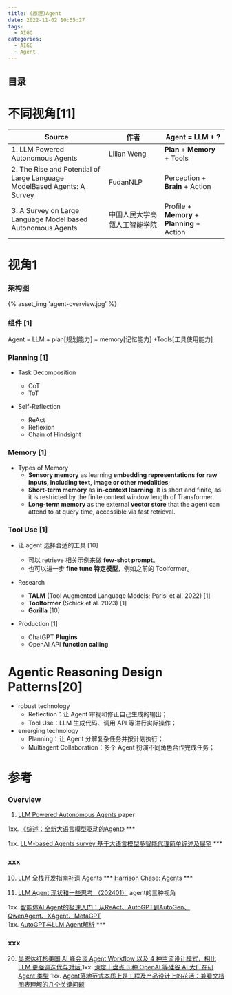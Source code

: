 ```yaml
---
title: (原理)Agent 
date: 2022-11-02 10:55:27
tags:
  - AIGC
categories: 
  - AIGC
  - Agent  
---
```


<p></p>
<!-- more -->


## 目录
<!-- toc -->

# 不同视角[11]

| Source                                                       | 作者                         | Agent = LLM + ?                              |
| ------------------------------------------------------------ | ---------------------------- | -------------------------------------------- |
| 1. LLM Powered Autonomous Agents                             | Lilian Weng                  | **Plan** + **Memory** + Tools                |
| 2. The Rise and Potential of Large Language ModelBased Agents: A Survey | FudanNLP                     | Perception + **Brain** + Action              |
| 3. A Survey on Large Language Model based Autonomous Agents  | 中国人民大学高瓴人工智能学院 | Profile + **Memory** + **Planning** + Action |


# 视角1 
### 架构图  
{% asset_img 'agent-overview.jpg' %}

### 组件  [1]
Agent = LLM + plan[规划能力] + memory[记忆能力] +Tools[工具使用能力] 

###  Planning [1]
+ Task Decomposition
  - CoT 
  - ToT

+ Self-Reflection
  + ReAct 
  + Reflexion 
  + Chain of Hindsight 

### Memory [1]
+ Types of Memory
  - **Sensory memory** as learning **embedding representations for raw inputs, including text, image or other modalities**;
  - **Short-term memory** as **in-context learning**. It is short and finite, as it is restricted by the finite context window length of Transformer.
  - **Long-term memory** as the external **vector store** that the agent can attend to at query time, accessible via fast retrieval.

### Tool Use [1]
+ 让 agent 选择合适的工具 [10]
   - 可以 retrieve 相关示例来做 **few-shot prompt**。
   - 也可以进一步 **fine tune 特定模型**，例如之前的 Toolformer。

+ Research
  + **TALM** (Tool Augmented Language Models; Parisi et al. 2022) [1]
  + **Toolformer** (Schick et al. 2023)   [1]
  + **Gorilla** [10]

+ Production  [1]
  - ChatGPT **Plugins** 
  - OpenAI API **function calling**


# Agentic Reasoning Design Patterns[20]
+ robust technology
  - Reflection：让 Agent 审视和修正自己生成的输出；
  - Tool Use：LLM 生成代码、调用 API 等进行实际操作；
+ emerging technology
  - Planning：让 Agent 分解复杂任务并按计划执行；
  - Multiagent Collaboration：多个 Agent 扮演不同角色合作完成任务；

# 参考
### Overview
1. [LLM Powered Autonomous Agents ](https://lilianweng.github.io/posts/2023-06-23-agent/) paper 

1xx. [《综述：全新大语言模型驱动的Agent》](https://zhuanlan.zhihu.com/p/656676717)  ***

1xx. [LLM-based Agents survey 基于大语言模型多智能代理简单综述及展望](https://zhuanlan.zhihu.com/p/648376562) ***

### xxx
10. [LLM 全栈开发指南补遗](https://zhuanlan.zhihu.com/p/633033220)  Agents  ***
   [Harrison Chase: Agents](https://fullstackdeeplearning.com/llm-bootcamp/spring-2023/chase-agents/)  ***

11. [LLM Agent 现状和一些思考 （202401）](https://zhuanlan.zhihu.com/p/679032270)
   agent的三种视角

1xx. [智能体AI Agent的极速入门：从ReAct、AutoGPT到AutoGen、QwenAgent、XAgent、MetaGPT](https://blog.csdn.net/v_JULY_v/article/details/135868163?spm=1001.2014.3001.5502)   
1xx. [AutoGPT与LLM Agent解析](https://zhuanlan.zhihu.com/p/622947810) *** 

### xxx
20. [吴恩达红杉美国 AI 峰会谈 Agent Workflow 以及 4 种主流设计模式，相比 LLM 更强调迭代与对话 ](https://mp.weixin.qq.com/s/4ky_OSLrHh2MxdT3AjqW1Q)
1xx. [深度｜盘点 3 种 OpenAI 等硅谷 AI 大厂在研 Agent 类型](https://mp.weixin.qq.com/s/DyXv9nxFQJYUrAFr22BCCA)
1xx. [Agent落地范式本质上是工程及产品设计上的花活：兼看文档图表理解的几个关键问题](https://mp.weixin.qq.com/s/8k2Qo5vIJ2Gvm9QLFtZA4Q)